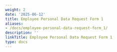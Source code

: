 ```yaml
---
weight: 2
date: '2025-06-12'
title: Employee Personal Data Request Form 1
aliases:
- /docs/employee-personal-data-request-form_1/
description: ''
linkTitle: Employee Personal Data Request Form 1
type: docs
---
```


